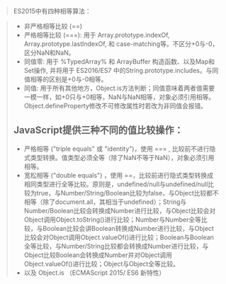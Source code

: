 >ES2015中有四种相等算法：

> - 非严格相等比较 (==)
> - 严格相等比较 (===): 用于  Array.prototype.indexOf, Array.prototype.lastIndexOf, 和 case-matching等。不区分+0与-0，区分NaN和NaN。
> - 同值零: 用于 %TypedArray% 和 ArrayBuffer 构造函数、以及Map和Set操作, 并将用于 ES2016/ES7 中的String.prototype.includes。与同值相等的区别是+0与-0相等。
> - 同值: 用于所有其他地方，Object.is方法判断；同值意味着两者值需要一模一样，如+0只与+0相等，NaN与NaN相等，对象必须引用相等。Object.defineProperty修改不可修改属性时若改为非同值会报错。
> 
> JavaScript提供三种不同的值比较操作：
> - 
> - 严格相等 ("triple equals" 或 "identity")，使用 === , 比较前不进行隐式类型转换。值类型必须全等（除了NaN不等于NaN），对象必须引用相等。
> - 宽松相等 ("double equals") ，使用 ==，比较前进行隐式类型转换成相同类型进行全等比较。原则是，undefined/null与undefined/null比较为true，与Number/String/Boolean比较为false，与Object比较都不相等（除了document.all，其相当于undefined）；String与Number/Boolean比较会转换成Number进行比较，与Object比较会对Object调用Object.toString()进行比较；Number与Number全等比较，与Boolean比较会讲Boolean转换成Number进行比较，与Object比较会对Object调用Object.valueOf()进行比较；Boolean与Boolean全等比较，与Number/String比较都会转换成Number进行比较，与Object比较Boolean会转换成Number并对Object调用Object.valueOf()进行比较；Object与Object全等比较。
> - 以及 Object.is （ECMAScript 2015/ ES6 新特性）